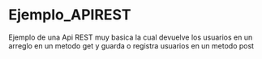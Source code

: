 # Ejemplo_APIREST

Ejemplo de una Api REST muy basica la cual devuelve los usuarios en un arreglo en un metodo get y guarda o registra usuarios en un metodo post
